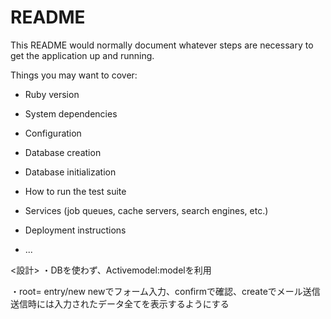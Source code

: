 # README

This README would normally document whatever steps are necessary to get the
application up and running.

Things you may want to cover:

* Ruby version

* System dependencies

* Configuration

* Database creation

* Database initialization

* How to run the test suite

* Services (job queues, cache servers, search engines, etc.)

* Deployment instructions

* ...


<設計>
・DBを使わず、Activemodel:modelを利用

・root= entry/new
newでフォーム入力、confirmで確認、createでメール送信
送信時には入力されたデータ全てを表示するようにする
